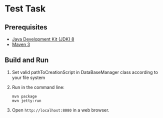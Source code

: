 Test Task
=========

Prerequisites
-------------

* [Java Development Kit (JDK) 8](http://www.oracle.com/technetwork/java/javase/downloads/jdk8-downloads-2133151.html)
* [Maven 3](https://maven.apache.org/download.cgi)

Build and Run
-------------
1. Set valid pathToCreationScript in DataBaseManager class according to your file system

2. Run in the command line:
	```
	mvn package
	mvn jetty:run
	```

3. Open `http://localhost:8080` in a web browser.
